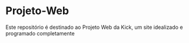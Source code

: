# Projeto-Web
Este repositório é destinado ao Projeto Web da Kick, um site idealizado e programado completamente
